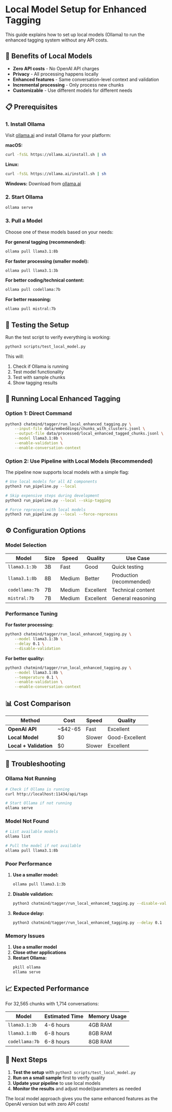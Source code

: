 # Local Model Setup for Enhanced Tagging

This guide explains how to set up local models (Ollama) to run the enhanced tagging system without any API costs.

## 🎯 Benefits of Local Models

- **Zero API costs** - No OpenAI API charges
- **Privacy** - All processing happens locally
- **Enhanced features** - Same conversation-level context and validation
- **Incremental processing** - Only process new chunks
- **Customizable** - Use different models for different needs

## 📋 Prerequisites

### 1. Install Ollama

Visit [ollama.ai](https://ollama.ai/) and install Ollama for your platform:

**macOS:**
```bash
curl -fsSL https://ollama.ai/install.sh | sh
```

**Linux:**
```bash
curl -fsSL https://ollama.ai/install.sh | sh
```

**Windows:**
Download from [ollama.ai](https://ollama.ai/)

### 2. Start Ollama

```bash
ollama serve
```

### 3. Pull a Model

Choose one of these models based on your needs:

**For general tagging (recommended):**
```bash
ollama pull llama3.1:8b
```

**For faster processing (smaller model):**
```bash
ollama pull llama3.1:3b
```

**For better coding/technical content:**
```bash
ollama pull codellama:7b
```

**For better reasoning:**
```bash
ollama pull mistral:7b
```

## 🧪 Testing the Setup

Run the test script to verify everything is working:

```bash
python3 scripts/test_local_model.py
```

This will:
1. Check if Ollama is running
2. Test model functionality
3. Test with sample chunks
4. Show tagging results

## 🚀 Running Local Enhanced Tagging

### Option 1: Direct Command

```bash
python3 chatmind/tagger/run_local_enhanced_tagging.py \
    --input-file data/embeddings/chunks_with_clusters.jsonl \
    --output-file data/processed/local_enhanced_tagged_chunks.jsonl \
    --model llama3.1:8b \
    --enable-validation \
    --enable-conversation-context
```

### Option 2: Use Pipeline with Local Models (Recommended)

The pipeline now supports local models with a simple flag:

```bash
# Use local models for all AI components
python3 run_pipeline.py --local

# Skip expensive steps during development
python3 run_pipeline.py --local --skip-tagging

# Force reprocess with local models
python3 run_pipeline.py --local --force-reprocess
```

## ⚙️ Configuration Options

### Model Selection

| Model | Size | Speed | Quality | Use Case |
|-------|------|-------|---------|----------|
| `llama3.1:3b` | 3B | Fast | Good | Quick testing |
| `llama3.1:8b` | 8B | Medium | Better | Production (recommended) |
| `codellama:7b` | 7B | Medium | Excellent | Technical content |
| `mistral:7b` | 7B | Medium | Excellent | General reasoning |

### Performance Tuning

**For faster processing:**
```bash
python3 chatmind/tagger/run_local_enhanced_tagging.py \
    --model llama3.1:3b \
    --delay 0.1 \
    --disable-validation
```

**For better quality:**
```bash
python3 chatmind/tagger/run_local_enhanced_tagging.py \
    --model llama3.1:8b \
    --temperature 0.1 \
    --enable-validation \
    --enable-conversation-context
```

## 📊 Cost Comparison

| Method | Cost | Speed | Quality |
|--------|------|-------|---------|
| **OpenAI API** | ~$42-65 | Fast | Excellent |
| **Local Model** | $0 | Slower | Good-Excellent |
| **Local + Validation** | $0 | Slower | Excellent |

## 🔧 Troubleshooting

### Ollama Not Running

```bash
# Check if Ollama is running
curl http://localhost:11434/api/tags

# Start Ollama if not running
ollama serve
```

### Model Not Found

```bash
# List available models
ollama list

# Pull the model if not available
ollama pull llama3.1:8b
```

### Poor Performance

1. **Use a smaller model:**
   ```bash
   ollama pull llama3.1:3b
   ```

2. **Disable validation:**
   ```bash
   python3 chatmind/tagger/run_local_enhanced_tagging.py --disable-validation
   ```

3. **Reduce delay:**
   ```bash
   python3 chatmind/tagger/run_local_enhanced_tagging.py --delay 0.1
   ```

### Memory Issues

1. **Use a smaller model**
2. **Close other applications**
3. **Restart Ollama:**
   ```bash
   pkill ollama
   ollama serve
   ```

## 📈 Expected Performance

For 32,565 chunks with 1,714 conversations:

| Model | Estimated Time | Memory Usage |
|-------|---------------|--------------|
| `llama3.1:3b` | 4-6 hours | 4GB RAM |
| `llama3.1:8b` | 6-8 hours | 8GB RAM |
| `codellama:7b` | 6-8 hours | 8GB RAM |

## 🎯 Next Steps

1. **Test the setup** with `python3 scripts/test_local_model.py`
2. **Run on a small sample** first to verify quality
3. **Update your pipeline** to use local models
4. **Monitor the results** and adjust model/parameters as needed

The local model approach gives you the same enhanced features as the OpenAI version but with zero API costs! 